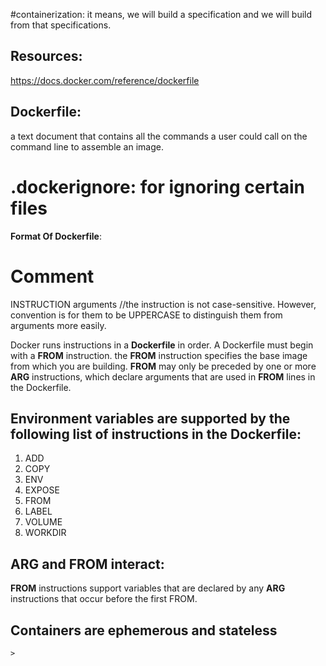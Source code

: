 #containerization: it means, we will build a specification and we will build from that specifications.
## Resources:
https://docs.docker.com/reference/dockerfile

## Dockerfile: 
a text document that contains all the commands a user could call on the command line to assemble an image.

# .dockerignore: for ignoring certain files

**Format Of Dockerfile**:
# Comment
INSTRUCTION arguments    //the instruction is not case-sensitive. However, convention is for them to be UPPERCASE to distinguish them from arguments more easily.

Docker runs instructions in a **Dockerfile** in order. A Dockerfile must begin with a **FROM** instruction. 
the **FROM** instruction specifies the base image from which you are building. **FROM** may only be preceded by one or more **ARG**  instructions, which declare arguments that are used in **FROM** lines in the Dockerfile.


## Environment variables are supported by the following list of instructions in the Dockerfile:
1. ADD
2. COPY
3. ENV
4. EXPOSE
5. FROM
6. LABEL
7. VOLUME
8. WORKDIR


## ARG and FROM interact:

**FROM** instructions support variables that are declared by any **ARG** instructions that occur before the first FROM.


## Containers are ephemerous and stateless
    > 

